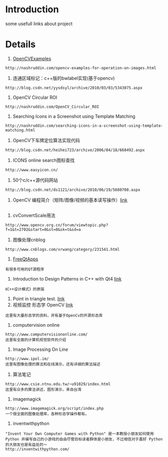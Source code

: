 # Introduction #
some usefull links about project
# Details #

  1. [OpenCVExamples](http://nashruddin.com/opencv-examples-for-operation-on-images.html)
```
http://nashruddin.com/opencv-examples-for-operation-on-images.html
```
  1. 连通区域标记：c++版的bwlabel实现(基于opencv)
```
http://blog.csdn.net/yysdsyl/archive/2010/03/03/5343075.aspx
```
  1. OpenCV Circular ROI
```
http://nashruddin.com/OpenCV_Circular_ROI
```
  1. Searching Icons in a Screenshot using Template Matching
```
http://nashruddin.com/searching-icons-in-a-screenshot-using-template-matching.html
```
  1. OpenCV下车牌定位算法实现代码
```
http://blog.csdn.net/heihei723/archive/2006/04/18/668492.aspx
```
  1. ICONS online search图标查找
```
http://www.easyicon.cn/
```
  1. 50个c/c++源代码网站
```
http://blog.csdn.net/ds1121/archive/2010/06/19/5680708.aspx
```
  1. OpenCV 编程简介（矩阵/图像/视频的基本读写操作）[link](http://www.opencv.org.cn/index.php/OpenCV_%E7%BC%96%E7%A8%8B%E7%AE%80%E4%BB%8B%EF%BC%88%E7%9F%A9%E9%98%B5/%E5%9B%BE%E5%83%8F/%E8%A7%86%E9%A2%91%E7%9A%84%E5%9F%BA%E6%9C%AC%E8%AF%BB%E5%86%99%E6%93%8D%E4%BD%9C%EF%BC%89)
```

```
  1. cvConvertScale用法
```
http://www.opencv.org.cn/forum/viewtopic.php?f=1&t=2702&start=0&st=0&sk=t&sd=a

```
  1. 图像处理cnblog
```
http://www.cnblogs.com/xrwang/category/231541.html
```
  1. [FreeQtApps](http://qt-apps.org/)
```
有很多可用的QT源程序
```
  1. Introduction to Design Patterns in C++ with Qt4 [link](http://cartan.cas.suffolk.edu/oopdocbook/opensource)
```
《C++设计模式》的原版
```
  1. Point in triangle test. [link](http://www.blackpawn.com/texts/pointinpoly/default.html)
  1. 视频监控 形态学 OpenCV [link](http://lh2078.blog.163.com/)
```
这里有大量形态学的资料，并有基于OpenCv的开源形态库 
```
  1. computervision online
```
http://www.computervisiononline.com/
这里有全面的计算机视觉软件的介绍
```
  1. Image Processing On Line
```
http://www.ipol.im/
这里有图像处理的算法和在线演示，还有详细的算法描述
```
  1. 算法笔记
```
http://www.csie.ntnu.edu.tw/~u91029/index.html
这里有众多的算法讲述，图形演示，来自台湾
```
  1. imagemagick
```
http://www.imagemagick.org/script/index.php
一个很全面的图像处理库，各种形态学操作都有。
```
  1. inventwithpython
```
"Invent Your Own Computer Games with Python" 是一本教授小朋友如何使用 Python 并编写自己的小游戏的自由尽管目标读者群体是小朋友，不过相信对于喜好 Python 的大朋友也是有益处的～
http://inventwithpython.com/
```